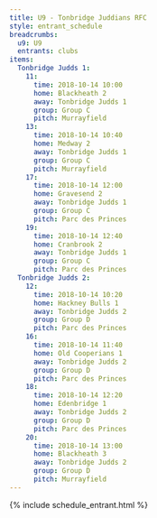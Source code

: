 ```yaml
---
title: U9 - Tonbridge Juddians RFC
style: entrant_schedule
breadcrumbs:
  u9: U9
  entrants: clubs
items:
  Tonbridge Judds 1:
    11:
      time: 2018-10-14 10:00
      home: Blackheath 2
      away: Tonbridge Judds 1
      group: Group C
      pitch: Murrayfield
    13:
      time: 2018-10-14 10:40
      home: Medway 2
      away: Tonbridge Judds 1
      group: Group C
      pitch: Murrayfield
    17:
      time: 2018-10-14 12:00
      home: Gravesend 2
      away: Tonbridge Judds 1
      group: Group C
      pitch: Parc des Princes
    19:
      time: 2018-10-14 12:40
      home: Cranbrook 2
      away: Tonbridge Judds 1
      group: Group C
      pitch: Parc des Princes
  Tonbridge Judds 2:
    12:
      time: 2018-10-14 10:20
      home: Hackney Bulls 1
      away: Tonbridge Judds 2
      group: Group D
      pitch: Parc des Princes
    16:
      time: 2018-10-14 11:40
      home: Old Cooperians 1
      away: Tonbridge Judds 2
      group: Group D
      pitch: Parc des Princes
    18:
      time: 2018-10-14 12:20
      home: Edenbridge 1
      away: Tonbridge Judds 2
      group: Group D
      pitch: Parc des Princes
    20:
      time: 2018-10-14 13:00
      home: Blackheath 3
      away: Tonbridge Judds 2
      group: Group D
      pitch: Murrayfield
---
```


{% include schedule_entrant.html %}
